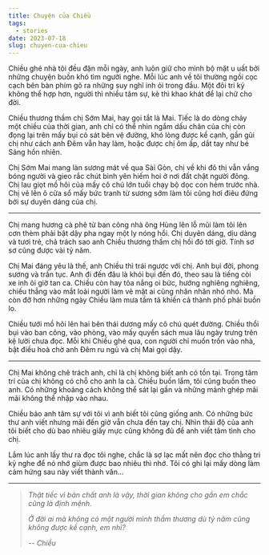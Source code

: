 ```yaml
---
title: Chuyện của Chiều
tags:
  - stories
date: 2023-07-18
slug: chuyen-cua-chieu
---
```


Chiều ghé nhà tôi đều đặn mỗi ngày, anh luôn giữ cho mình bộ mặt u uất bởi những chuyện buồn khó tìm người nghe. Mỗi lúc anh về tôi thường ngồi cọc cạch bên bàn phím gõ ra những suy nghĩ inh ỏi trong đầu. Một đôi tri kỷ không thể hợp hơn, người thì nhiều tâm sự, kẻ thì khao khát để lại chữ cho đời.

Chiều thương thầm chị Sớm Mai, hay gọi tắt là Mai. Tiếc là do dòng chảy một chiều của thời gian, anh chỉ có thể nhìn ngắm dấu chân của chị còn đọng lại trên mấy bụi cỏ sát bên vệ đường, khó lòng được kề cạnh, gần gũi chị như cách anh Đêm vẫn hay làm, hoặc được chị ôm ấp, dắt tay như bé Sáng hồn nhiên.

Chị Sớm Mai mang làn sương mát về qua Sài Gòn, chị về khi đô thị vẫn vắng bóng người và gieo rắc chút bình yên hiếm hoi ở nơi đất chật người đông. Chị lau giọt mồ hôi của mấy cô chú lớn tuổi chạy bộ dọc con hẻm trước nhà. Chị vẽ lên ô cửa sổ mấy bức tranh từ sương sớm làm tôi cũng hơi điêu đứng bởi sự duyên dáng của chị.

---

Chị mang hương cà phê từ ban công nhà ông Hùng lên lỗ mũi làm tôi lên cơn thèm phải bật dậy pha ngay một ly nóng hổi. Chị duyên dáng, dịu dàng và tươi trẻ, chả trách sao anh Chiều thương thầm chị hồi đó tới giờ. Tính sơ sơ cũng được vài tỷ năm.

Chị Mai đáng yêu là thế, anh Chiều thì trái ngược với chị. Anh bụi đời, phong sương và trần tục. Anh đi đến đâu là khói bụi đến đó, theo sau là tiếng còi xe inh ỏi giờ tan ca. Chiều còn hay tỏa nắng oi bức, hướng nghiêng nghiêng, chiếu thẳng vào mắt loài người làm vẻ mặt ai cũng nhăn nhăn nhó nhó. Mà còn đỡ hơn những ngày Chiều làm mưa tầm tã khiến cả thành phố phải buồn lo.

Chiều tưới mồ hôi lên hai bên thái dương mấy cô chú quét đường. Chiều thổi bụi vào ban công, vào phòng, vào mấy quyển sách mua lâu ngày trưng trên kệ lười chưa đọc. Mỗi khi Chiều ghé qua, con người chỉ muốn trốn vào nhà, bật điều hoà chờ anh Đêm ru ngủ và chị Mai gọi dậy.

---

Chị Mai không chê trách anh, chỉ là chị không biết anh có tồn tại. Trong tâm trí của chị không có chỗ cho anh la cà. Chiều buồn lắm, tôi cũng buồn theo anh. Có những khoảng cách không thể sát lại gần và những mảnh ghép mãi mãi không thể nhập vào nhau.

Chiều bảo anh tâm sự với tôi vì anh biết tôi cũng giống anh. Có những bức thư anh viết nhưng mãi đến giờ vẫn chưa đến tay chị. Nhìn thái độ của anh tôi biết cho dù bao nhiêu giấy mực cũng không đủ để anh viết tâm tình cho chị.

Lắm lúc anh lấy thư ra đọc tôi nghe, chắc là sợ lạc mất nên đọc cho thằng tri kỷ nghe để nó nhớ giùm được bao nhiêu thì nhớ. Tôi có ghi lại mấy dòng làm cảm hứng sau này viết thành văn...

---

> _Thật tiếc vì bản chất anh là vậy, thời gian không cho gần em chắc cũng là định mệnh._
>
> _Ở đời ai mà không có một người mình thầm thương dù tỷ năm cũng không được kề cạnh, em nhỉ?_
>
> -- _Chiều_
